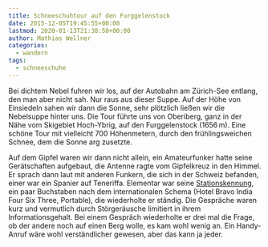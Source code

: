 ```yaml
---
title: Schneeschuhtour auf den Furggelenstock
date: 2015-12-05T19:45:55+00:00
lastmod: 2020-01-13T21:38:50+00:00
author: Mathias Wellner
categories:
  - wandern
tags:
  - schneeschuhe
---
```

Bei dichtem Nebel fuhren wir los, auf der Autobahn am Zürich-See entlang, den man aber nicht sah. Nur raus aus dieser Suppe. Auf der Höhe von Einsiedeln sahen wir dann die Sonne, sehr plötzlich ließen wir die Nebelsuppe hinter uns. Die Tour führte uns von Oberiberg, ganz in der Nähe vom Skigebiet Hoch-Ybrig, auf den Furggelenstock (1656&thinsp;m). Eine schöne Tour mit vielleicht 700 Höhenmetern, durch den frühlingsweichen Schnee, dem die Sonne arg zusetzte. 
<!--more-->

Auf dem Gipfel waren wir dann nicht allein, ein Amateurfunker hatte seine Gerätschaften aufgebaut, die Antenne ragte vom Gipfelkreuz in den Himmel. Er sprach dann laut mit anderen Funkern, die sich in der Schweiz befanden, einer war ein Spanier auf Teneriffa. Elementar war seine [Stationskennung](https://de.wikipedia.org/wiki/Rufzeichen), ein paar Buchstaben nach dem internationalen Schema (Hotel Bravo India Four Six Three, Portable), die wiederholte er ständig. Die Gespräche waren kurz und vermutlich durch Störgeräusche limitiert in ihrem Informationsgehalt. Bei einem Gespräch wiederholte er drei mal die Frage, ob der andere noch auf einen Berg wolle, es kam wohl wenig an. Ein Handy-Anruf wäre wohl verständlicher gewesen, aber das kann ja jeder. 
